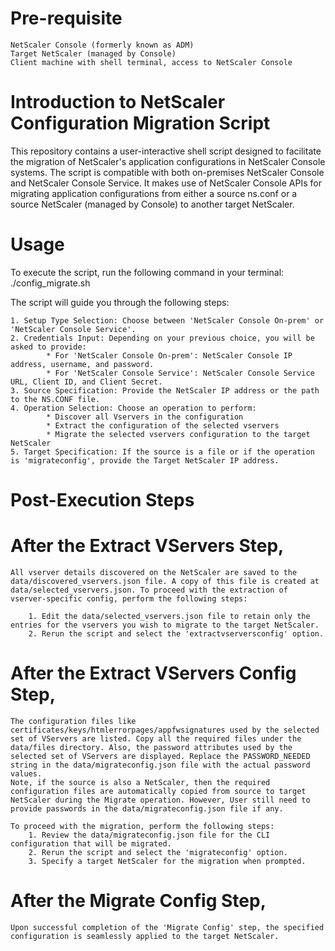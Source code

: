 # Pre-requisite
    NetScaler Console (formerly known as ADM)
    Target NetScaler (managed by Console)
    Client machine with shell terminal, access to NetScaler Console
    
# Introduction to NetScaler Configuration Migration Script
This repository contains a user-interactive shell script designed to facilitate the migration of NetScaler's application configurations in NetScaler Console systems. The script is compatible with both on-premises NetScaler Console and NetScaler Console Service. It makes use of NetScaler Console APIs for migrating application configurations from either a source ns.conf or a source NetScaler (managed by Console) to another target NetScaler.

# Usage
To execute the script, run the following command in your terminal:
./config_migrate.sh

The script will guide you through the following steps:

    1. Setup Type Selection: Choose between 'NetScaler Console On-prem' or 'NetScaler Console Service'.
    2. Credentials Input: Depending on your previous choice, you will be asked to provide:
            * For 'NetScaler Console On-prem': NetScaler Console IP address, username, and password.
            * For 'NetScaler Console Service': NetScaler Console Service URL, Client ID, and Client Secret.
    3. Source Specification: Provide the NetScaler IP address or the path to the NS.CONF file.
    4. Operation Selection: Choose an operation to perform:
            * Discover all Vservers in the configuration
            * Extract the configuration of the selected vservers
            * Migrate the selected vservers configuration to the target NetScaler
    5. Target Specification: If the source is a file or if the operation is 'migrateconfig', provide the Target NetScaler IP address.

# Post-Execution Steps

# After the Extract VServers Step,
    All vserver details discovered on the NetScaler are saved to the data/discovered_vservers.json file. A copy of this file is created at data/selected_vservers.json. To proceed with the extraction of vserver-specific config, perform the following steps:

        1. Edit the data/selected_vservers.json file to retain only the entries for the vservers you wish to migrate to the target NetScaler.
        2. Rerun the script and select the 'extractvserversconfig' option.

# After the Extract VServers Config Step, 
    The configuration files like certificates/keys/htmlerrorpages/appfwsignatures used by the selected set of VServers are listed. Copy all the required files under the data/files directory. Also, the password attributes used by the selected set of VServers are displayed. Replace the PASSWORD_NEEDED string in the data/migrateconfig.json file with the actual password values.
    Note, if the source is also a NetScaler, then the required configuration files are automatically copied from source to target NetScaler during the Migrate operation. However, User still need to provide passwords in the data/migrateconfig.json file if any.

    To proceed with the migration, perform the following steps:
        1. Review the data/migrateconfig.json file for the CLI configuration that will be migrated.
        2. Rerun the script and select the 'migrateconfig' option.
        3. Specify a target NetScaler for the migration when prompted.

# After the Migrate Config Step, 
    Upon successful completion of the 'Migrate Config' step, the specified configuration is seamlessly applied to the target NetScaler.
